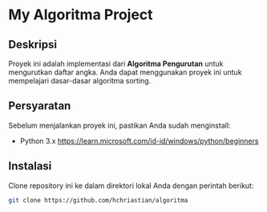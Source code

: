 # My Algoritma Project

## Deskripsi
Proyek ini adalah implementasi dari  **Algoritma Pengurutan** untuk mengurutkan daftar angka. Anda dapat menggunakan proyek ini untuk mempelajari dasar-dasar algoritma sorting.

## Persyaratan
Sebelum menjalankan proyek ini, pastikan Anda sudah menginstall:
- Python 3.x https://learn.microsoft.com/id-id/windows/python/beginners 

## Instalasi
Clone repository ini ke dalam direktori lokal Anda dengan perintah berikut:

```bash
git clone https://github.com/hchriastian/algoritma
